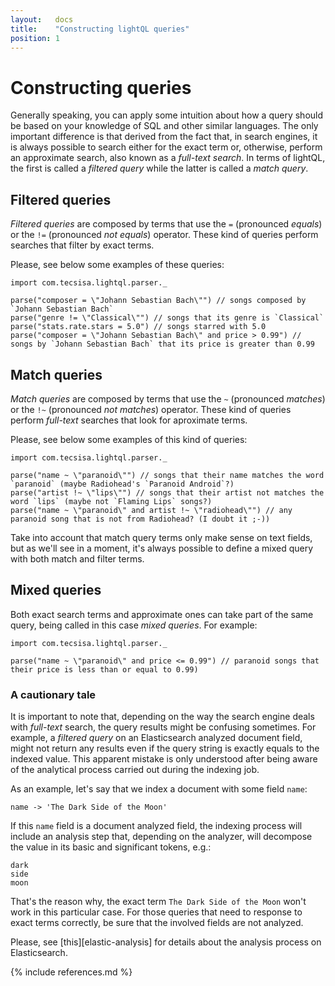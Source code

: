 ```yaml
---
layout:   docs
title:    "Constructing lightQL queries"
position: 1
---
```


# Constructing queries

Generally speaking, you can apply some intuition about how a query should be
based on your knowledge of SQL and other similar languages. The only important difference
is that derived from the fact that, in search engines, it is always possible to search either
for the exact term or, otherwise, perform an approximate search, also known as a *full-text search*. In terms of lightQL,
the first is called a *filtered query*  while the latter is called a *match query*.

## Filtered queries

*Filtered queries* are composed by terms that use the `=` (pronounced *equals*) or
the `!=` (pronounced *not equals*) operator. These kind of queries perform searches
that filter by exact terms.

Please, see below some examples of these queries:

```tut
import com.tecsisa.lightql.parser._

parse("composer = \"Johann Sebastian Bach\"") // songs composed by `Johann Sebastian Bach`
parse("genre != \"Classical\"") // songs that its genre is `Classical`
parse("stats.rate.stars = 5.0") // songs starred with 5.0
parse("composer = \"Johann Sebastian Bach\" and price > 0.99") // songs by `Johann Sebastian Bach` that its price is greater than 0.99
```

## Match queries

*Match queries* are composed by terms that use the `~` (pronounced *matches*) or
the `!~` (pronounced *not matches*) operator. These kind of queries perform
*full-text* searches that look for aproximate terms.

Please, see below some examples of this kind of queries:

```tut
import com.tecsisa.lightql.parser._

parse("name ~ \"paranoid\"") // songs that their name matches the word `paranoid` (maybe Radiohead's `Paranoid Android`?)
parse("artist !~ \"lips\"") // songs that their artist not matches the word `lips` (maybe not `Flaming Lips` songs?)
parse("name ~ \"paranoid\" and artist !~ \"radiohead\"") // any paranoid song that is not from Radiohead? (I doubt it ;-))
```

Take into account that match query terms only make sense on text fields, but
as we'll see in a moment, it's always possible to define a mixed query with
both match and filter terms.

## Mixed queries

Both exact search terms and approximate ones can take part of the same query,
being called in this case *mixed queries*. For example:

```tut
import com.tecsisa.lightql.parser._

parse("name ~ \"paranoid\" and price <= 0.99") // paranoid songs that their price is less than or equal to 0.99)
```

### A cautionary tale

It is important to note that, depending on the way the search engine deals with
*full-text* search, the query results might be confusing sometimes. For example, a
*filtered query* on an Elasticsearch analyzed document field, might not return any results
even if the query string is exactly equals to the indexed value. This apparent mistake
is only understood after being aware of the analytical process carried out during the indexing job.

As an example, let's say that we index a document with some field `name`:

```
name -> 'The Dark Side of the Moon'
```

If this `name` field is a document analyzed field, the indexing process will
include an analysis step that, depending on the analyzer, will decompose the
value in its basic and significant tokens, e.g.:

```
dark
side
moon
```

That's the reason why, the exact term `The Dark Side of the Moon` won't work
in this particular case. For those queries that need to response to exact terms
correctly, be sure that the involved fields are not analyzed.

Please, see [this][elastic-analysis] for details about the analysis process
on Elasticsearch.

{% include references.md %}